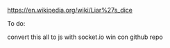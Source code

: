 https://en.wikipedia.org/wiki/Liar%27s_dice

To do:

convert this all to js with socket.io
win con
github repo